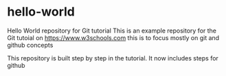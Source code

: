 # hello-world
Hello World repository for Git tutorial
This is an example repository for the Git tutoial on https://www.w3schools.com
this is to focus mostly on git and github concepts

This repository is built step by step in the tutorial.
It now includes steps for github
